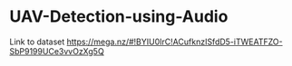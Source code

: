 # UAV-Detection-using-Audio
Link to dataset
https://mega.nz/#!BYIU0IrC!ACufknzISfdD5-iTWEATFZO-SbP9199UCe3vvOzXg5Q
